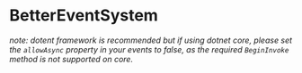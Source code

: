 # BetterEventSystem
*note: dotent framework is recommended but if using dotnet core, please set the `allowAsync` property in your events to false, as the required `BeginInvoke` method is not supported on core.*
